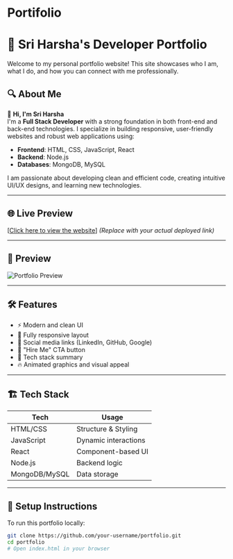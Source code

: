 # Portifolio
# 💼 Sri Harsha's Developer Portfolio

Welcome to my personal portfolio website! This site showcases who I am, what I do, and how you can connect with me professionally.

## 🔍 About Me

👋 **Hi, I'm Sri Harsha**  
I'm a **Full Stack Developer** with a strong foundation in both front-end and back-end technologies. I specialize in building responsive, user-friendly websites and robust web applications using:

- **Frontend**: HTML, CSS, JavaScript, React  
- **Backend**: Node.js  
- **Databases**: MongoDB, MySQL

I am passionate about developing clean and efficient code, creating intuitive UI/UX designs, and learning new technologies.

---

## 🌐 Live Preview

[[Click here to view the website](https://68706f34d347e364dc9027ea--vocal-torte-226e44.netlify.app/)] *(Replace with your actual deployed link)*

---

## 📸 Preview

![Portfolio Preview](./45030c82-8807-4a93-8c79-95d1d57a0eac.png)

---

## 🛠️ Features

- ⚡ Modern and clean UI
- 📱 Fully responsive layout
- 🔗 Social media links (LinkedIn, GitHub, Google)
- 💬 "Hire Me" CTA button
- 🧠 Tech stack summary
- 🔥 Animated graphics and visual appeal

---

## 🏗️ Tech Stack

| Tech          | Usage                |
|---------------|----------------------|
| HTML/CSS      | Structure & Styling  |
| JavaScript    | Dynamic interactions |
| React         | Component-based UI   |
| Node.js       | Backend logic        |
| MongoDB/MySQL | Data storage         |

---

## 🚀 Setup Instructions

To run this portfolio locally:

```bash
git clone https://github.com/your-username/portfolio.git
cd portfolio
# Open index.html in your browser
